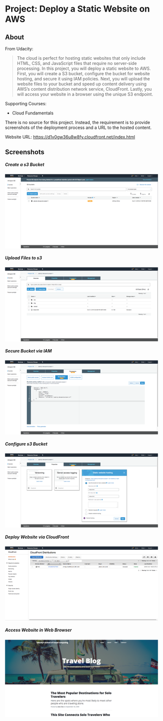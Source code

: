 Project: Deploy a Static Website on AWS
=======================================

About
-----
From Udacity:
> The cloud is perfect for hosting static websites that only include HTML, CSS, and JavaScript files that require no server-side processing. In this project, you will deploy a static website to AWS. First, you will create a S3 bucket, configure the bucket for website hosting, and secure it using IAM policies. Next, you will upload the website files to your bucket and speed up content delivery using AWS’s content distribution network service, CloudFront. Lastly, you will access your website in a browser using the unique S3 endpoint.

Supporting Courses:

 * Cloud Fundamentals

There is no source for this project. Instead, the requirement is to provide screenshots of the deployment process and a URL to the hosted content.

Website URL: https://d1v0gw36u8w8fy.cloudfront.net/index.html

Screenshots
-----------

##### Create a s3 Bucket
![created s3 bucket](screenshots/create_s3_bucket.png?raw=true "Create a s3 Bucket")

##### Upload Files to s3
![uploaded s3 files](screenshots/upload_files_to_s3.png?raw=true "Upload Files to s3")

##### Secure Bucket via IAM
![secured s3 files](screenshots/secure_bucket.png?raw=true "Secure Bucket via IAM")

##### Configure s3 Bucket
![configured s3 bucket](screenshots/configure_bucket.png?raw=true "Configure s3 Bucket")

##### Deploy Website via CloudFront
![deployed website](screenshots/deploy_website.png?raw=true "Deploy Website via CloudFront")

##### Access Website in Web Browser
![accessed website in browser](screenshots/travel_blog.png?raw=true "Access Website in Web Browser")

